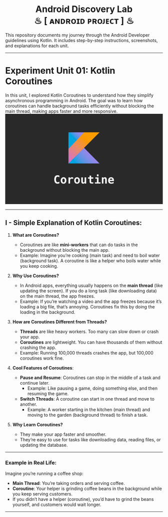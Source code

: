 <h1 align="center" >  Android Discovery Lab  <br> ♨ [ ᴀɴᴅʀᴏɪᴅ  ᴘʀᴏᴊᴇᴄᴛ ] ♨</h1>

This repository documents my journey through the Android Developer guidelines using Kotlin. It includes step-by-step instructions, screenshots, and explanations for each unit.

---

# Experiment Unit 01: Kotlin Coroutines
In this unit, I explored Kotlin Coroutines to understand how they simplify asynchronous programming in Android. The goal was to learn how coroutines can handle background tasks efficiently without blocking the main thread, making apps faster and more responsive.
![Screen](./_archive/kotlin-coroutine.png)

---

## I - Simple Explanation of Kotlin Coroutines:


1. **What are Coroutines?**
    - Coroutines are like **mini-workers** that can do tasks in the background without blocking the main app.
    - Example: Imagine you’re cooking (main task) and need to boil water (background task). A coroutine is like a helper who boils water while you keep cooking.


2. **Why Use Coroutines?**
    - In Android apps, everything usually happens on the **main thread** (like updating the screen). If you do a long task (like downloading data) on the main thread, the app freezes.
    - Example: If you’re watching a video and the app freezes because it’s loading a big file, that’s annoying. Coroutines fix this by doing the loading in the background.


3. **How are Coroutines Different from Threads?**
    - **Threads** are like heavy workers. Too many can slow down or crash your app.
    - **Coroutines** are lightweight. You can have thousands of them without crashing the app.
    - Example: Running 100,000 threads crashes the app, but 100,000 coroutines work fine.


4. **Cool Features of Coroutines**:
    - **Pause and Resume**: Coroutines can stop in the middle of a task and continue later.
        - Example: Like pausing a game, doing something else, and then resuming the game.
    - **Switch Threads**: A coroutine can start in one thread and move to another.
        - Example: A worker starting in the kitchen (main thread) and moving to the garden (background thread) to finish a task.


5. **Why Learn Coroutines?**
    - They make your app faster and smoother.
    - They’re easy to use for tasks like downloading data, reading files, or updating the database.


---


### Example in Real Life:
Imagine you’re running a coffee shop:
- **Main Thread**: You’re taking orders and serving coffee.
- **Coroutine**: Your helper is grinding coffee beans in the background while you keep serving customers.
- If you didn’t have a helper (coroutine), you’d have to grind the beans yourself, and customers would wait longer.

---
